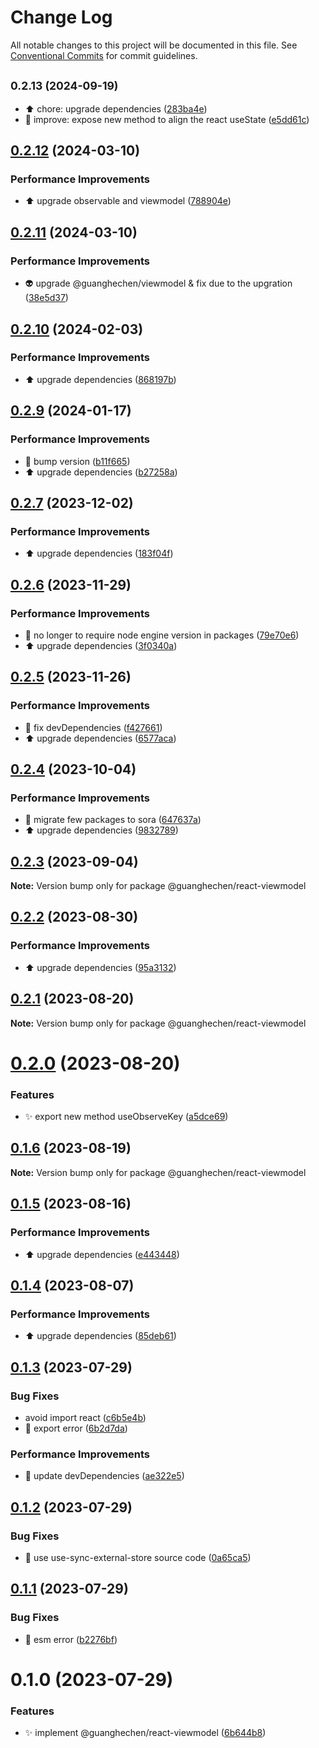 # Change Log

All notable changes to this project will be documented in this file.
See [Conventional Commits](https://conventionalcommits.org) for commit guidelines.

## <small>0.2.13 (2024-09-19)</small>

* :arrow_up:  chore: upgrade dependencies ([283ba4e](https://github.com/guanghechen/react-kit/commit/283ba4e))
* :art:  improve: expose new method to align the react useState ([e5dd61c](https://github.com/guanghechen/react-kit/commit/e5dd61c))





## [0.2.12](https://github.com/guanghechen/react-kit/compare/@guanghechen/react-viewmodel@0.2.11...@guanghechen/react-viewmodel@0.2.12) (2024-03-10)


### Performance Improvements

* ⬆️ upgrade observable and viewmodel ([788904e](https://github.com/guanghechen/react-kit/commit/788904eb621cee3825355046cb0bf1a96485bbdb))





## [0.2.11](https://github.com/guanghechen/react-kit/compare/@guanghechen/react-viewmodel@0.2.10...@guanghechen/react-viewmodel@0.2.11) (2024-03-10)


### Performance Improvements

* 👽️ upgrade @guanghechen/viewmodel & fix due to the upgration ([38e5d37](https://github.com/guanghechen/react-kit/commit/38e5d37188c95faa2ab95d86f2e58d147d8738be))





## [0.2.10](https://github.com/guanghechen/react-kit/compare/@guanghechen/react-viewmodel@0.2.9...@guanghechen/react-viewmodel@0.2.10) (2024-02-03)


### Performance Improvements

* ⬆️ upgrade dependencies ([868197b](https://github.com/guanghechen/react-kit/commit/868197b38a2e47d75f78dd81d3426d84b7d7afd1))





## [0.2.9](https://github.com/guanghechen/react-kit/compare/@guanghechen/react-viewmodel@0.2.7...@guanghechen/react-viewmodel@0.2.9) (2024-01-17)


### Performance Improvements

* 🔧 bump version ([b11f665](https://github.com/guanghechen/react-kit/commit/b11f665df8e99c0d096d39e72bf57a8172823bb8))
* ⬆️ upgrade dependencies ([b27258a](https://github.com/guanghechen/react-kit/commit/b27258ac664ba6dcbda4781afcb6efd05d2450e1))





## [0.2.7](https://github.com/guanghechen/react-kit/compare/@guanghechen/react-viewmodel@0.2.6...@guanghechen/react-viewmodel@0.2.7) (2023-12-02)


### Performance Improvements

* ⬆️ upgrade dependencies ([183f04f](https://github.com/guanghechen/react-kit/commit/183f04f5e21f558e5a491a94c71fcc7bb4dc7d42))





## [0.2.6](https://github.com/guanghechen/react-kit/compare/@guanghechen/react-viewmodel@0.2.5...@guanghechen/react-viewmodel@0.2.6) (2023-11-29)


### Performance Improvements

* 🔧 no longer to require node engine version in packages ([79e70e6](https://github.com/guanghechen/react-kit/commit/79e70e69e8c5faf339f65e2c635a45e18863df49))
* ⬆️ upgrade dependencies ([3f0340a](https://github.com/guanghechen/react-kit/commit/3f0340a9d3598fd2ef8bc6949717e18e654c781a))





## [0.2.5](https://github.com/guanghechen/react-kit/compare/@guanghechen/react-viewmodel@0.2.4...@guanghechen/react-viewmodel@0.2.5) (2023-11-26)


### Performance Improvements

* 🔧 fix devDependencies ([f427661](https://github.com/guanghechen/react-kit/commit/f42766172ab6e4c0550a4d261e7ba865ebea5f64))
* ⬆️ upgrade dependencies ([6577aca](https://github.com/guanghechen/react-kit/commit/6577aca0ddaba357eccc4cc2eab62329e8c879ea))





## [0.2.4](https://github.com/guanghechen/react-kit/compare/@guanghechen/react-viewmodel@0.2.3...@guanghechen/react-viewmodel@0.2.4) (2023-10-04)


### Performance Improvements

* :art:  migrate few packages to sora ([647637a](https://github.com/guanghechen/react-kit/commit/647637aa6fc3c3147c2b7382d5f97d5ca4121ba9))
* ⬆️ upgrade dependencies ([9832789](https://github.com/guanghechen/react-kit/commit/9832789f367aa3b4b5048abd69b041a2c5b9a0e6))





## [0.2.3](https://github.com/guanghechen/react-kit/compare/@guanghechen/react-viewmodel@0.2.2...@guanghechen/react-viewmodel@0.2.3) (2023-09-04)

**Note:** Version bump only for package @guanghechen/react-viewmodel





## [0.2.2](https://github.com/guanghechen/react-kit/compare/@guanghechen/react-viewmodel@0.2.1...@guanghechen/react-viewmodel@0.2.2) (2023-08-30)


### Performance Improvements

* ⬆️ upgrade dependencies ([95a3132](https://github.com/guanghechen/react-kit/commit/95a31328273c4763ffb3d7a275496bc81512f49b))





## [0.2.1](https://github.com/guanghechen/react-kit/compare/@guanghechen/react-viewmodel@0.2.0...@guanghechen/react-viewmodel@0.2.1) (2023-08-20)

**Note:** Version bump only for package @guanghechen/react-viewmodel





# [0.2.0](https://github.com/guanghechen/react-kit/compare/@guanghechen/react-viewmodel@0.1.6...@guanghechen/react-viewmodel@0.2.0) (2023-08-20)


### Features

* ✨ export new method useObserveKey ([a5dce69](https://github.com/guanghechen/react-kit/commit/a5dce6931dfb69f876253d1998b02d7cedca135c))





## [0.1.6](https://github.com/guanghechen/react-kit/compare/@guanghechen/react-viewmodel@0.1.5...@guanghechen/react-viewmodel@0.1.6) (2023-08-19)

**Note:** Version bump only for package @guanghechen/react-viewmodel





## [0.1.5](https://github.com/guanghechen/react-kit/compare/@guanghechen/react-viewmodel@0.1.4...@guanghechen/react-viewmodel@0.1.5) (2023-08-16)


### Performance Improvements

* ⬆️ upgrade dependencies ([e443448](https://github.com/guanghechen/react-kit/commit/e4434481d1834f7567944788042ac478eb5fd503))





## [0.1.4](https://github.com/guanghechen/react-kit/compare/@guanghechen/react-viewmodel@0.1.3...@guanghechen/react-viewmodel@0.1.4) (2023-08-07)


### Performance Improvements

* ⬆️ upgrade dependencies ([85deb61](https://github.com/guanghechen/react-kit/commit/85deb61590539a1e038bbafdacbc0825e19555ff))





## [0.1.3](https://github.com/guanghechen/react-kit/compare/@guanghechen/react-viewmodel@0.1.2...@guanghechen/react-viewmodel@0.1.3) (2023-07-29)


### Bug Fixes

* avoid import react ([c6b5e4b](https://github.com/guanghechen/react-kit/commit/c6b5e4bd4aad782b31ee00dc2b30888326c8afe3))
* 🐛 export error ([6b2d7da](https://github.com/guanghechen/react-kit/commit/6b2d7dab91a62394179511830083c9b38a34bc4f))


### Performance Improvements

* 🔧 update devDependencies ([ae322e5](https://github.com/guanghechen/react-kit/commit/ae322e5671abc9d740de9304e5fcacc5be0d2ae9))





## [0.1.2](https://github.com/guanghechen/react-kit/compare/@guanghechen/react-viewmodel@0.1.1...@guanghechen/react-viewmodel@0.1.2) (2023-07-29)


### Bug Fixes

* 🐛 use use-sync-external-store source code ([0a65ca5](https://github.com/guanghechen/react-kit/commit/0a65ca5aff0a5c0c430b25b2eae4840f9dc23327))





## [0.1.1](https://github.com/guanghechen/react-kit/compare/@guanghechen/react-viewmodel@0.1.0...@guanghechen/react-viewmodel@0.1.1) (2023-07-29)


### Bug Fixes

* 🐛 esm error ([b2276bf](https://github.com/guanghechen/react-kit/commit/b2276bf3eb7ea99beb082db0059e261890293a1e))





# 0.1.0 (2023-07-29)


### Features

* ✨ implement @guanghechen/react-viewmodel ([6b644b8](https://github.com/guanghechen/react-kit/commit/6b644b8841764831495759c9f8439add906bfd2f))
